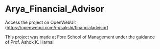# Arya_Financial_Advisor
Access the project on OpenWebUI: (https://openwebui.com/m/sakshi/financialadvisor)

This project was made at Fore School of Management under the guidance of Prof. Ashok K. Harnal
